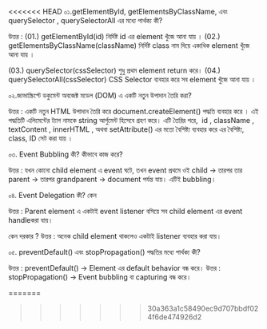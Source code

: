 <<<<<<< HEAD
০১.getElementById, getElementsByClassName, এবং querySelector , querySelectorAll এর মধ্যে পার্থক্য কী?

উত্তর : 
(01.) getElementById(id) নির্দিষ্ট id এর element খুঁজে আনা যায় । 
(02.) getElementsByClassName(className) নির্দিষ্ট class নাম দিয়ে একাধিক element খুঁজে আনা যায় ।

(03.)  querySelector(cssSelector) শুধু প্রথম element return করে।
(04.)  querySelectorAll(cssSelector) CSS Selector ব্যবহার করে সব element খুঁজে আনা যায় ।

০২.জাভাস্ক্রিপ্টে ডকুমেন্ট অবজেক্ট মডেল (DOM) এ একটি নতুন উপাদান তৈরি করা?

উত্তর : একটি নতুন HTML উপাদান তৈরি করে document.createElement() পদ্ধতি ব্যবহার করে । এই পদ্ধতিটি এলিমেন্টের ট্যাগ নামকে string আর্গুমেন্ট হিসেবে গ্রহণ করে। এটি তৈরির পরে,  id , className , textContent , innerHTML , অথবা setAttribute() এর মতো বৈশিষ্ট্য ব্যবহার করে এর বৈশিষ্ট্য, class, ID সেট করা যায় ।

০৩. Event Bubbling কী? কীভাবে কাজ করে?

উত্তর : যখন কোনো child element এ event ঘটে, তখন event প্রথমে ওই child → তারপর তার parent → তারপর grandparent → document পর্যন্ত যায়। এটিই bubbling।

০৪. Event Delegation কী? কেন

উত্তর : Parent element এ একটাই event listener বসিয়ে সব child element এর event handleকরা যায়।

কেন দরকার ?
উত্তর : অনেক child element থাকলেও একটাই listener ব্যবহার করা যায়।

০৫. preventDefault() এবং stopPropagation() পদ্ধতির মধ্যে পার্থক্য কী?

উত্তর :  preventDefault() → Element এর default behavior বন্ধ করে।
উত্তর :  stopPropagation() → Event bubbling বা capturing বন্ধ করে।

=======
>>>>>>> 30a363a1c58490ec9d707bbdf024f6de474926d2


